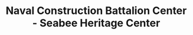 ---
layout: repo
title: "Naval Construction Battalion Center - Seabee Heritage Center"
id: 23382
permalink: repos/23382/
---